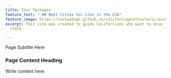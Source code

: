 ```yaml
---
title: Tour Packages
feature_text: " ## Best Cities toi Live in the USA"
feature_image: https://coolweb2go.github.io/californiaphotosafaris/assets/images/sunset.webp
excerpt: This site was created to guide Californians who want to move to a more affordable
  state

---
```

Page Subtitle Here

### Page Content Heading

Write content here